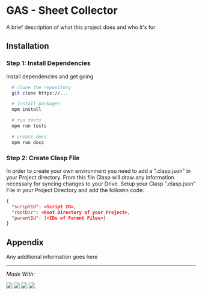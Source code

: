 # GAS - Sheet Collector

A brief description of what this project does and who it's for

## Installation

### Step 1: Install Dependencies

Install dependencies and get going

```bash
  # clone the repository
  git clone https://...

  # install packages
  npm install

  # run tests
  npm run tests

  # create docs
  npm run docs
```

### Step 2: Create Clasp File

In order to create your own environment you need to add a ".clasp.json" in your Project directory. From this file Clasp will draw any information necessary for syncing changes to your Drive. Setup your Clasp ".clasp.json" File in your Project Directory and add the followin code:

```json
{
  "scriptId": <Script ID>,
  "rootDir": <Root Directory of your Project>,
  "parentId": [<IDs of Parent Files>]
}
```

## Appendix

Any additional information goes here

---

_Made With:_

![](https://img.shields.io/badge/Google%20Sheets-34A853?style=for-the-badge&logo=google-sheets&logoColor=white)
![](https://img.shields.io/badge/TypeScript-007ACC?style=for-the-badge&logo=typescript&logoColor=white)
![](https://img.shields.io/badge/HTML5-E34F26?style=for-the-badge&logo=html5&logoColor=white)
![](https://img.shields.io/badge/CSS3-1572B6?style=for-the-badge&logo=css3&logoColor=white)
